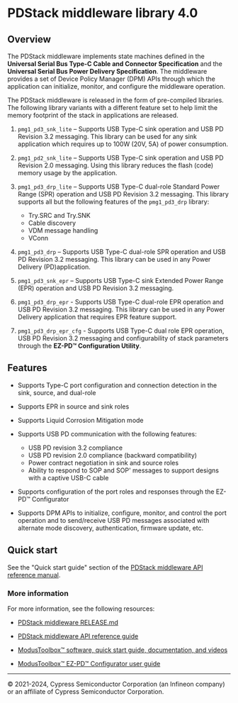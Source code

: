 # PDStack middleware library 4.0

## Overview

The PDStack middleware implements state machines defined in the **Universal
Serial Bus Type-C Cable and Connector Specification** and the **Universal Serial
Bus Power Delivery Specification**. The middleware provides a set of Device
Policy Manager (DPM) APIs through which the application can initialize, monitor,
and configure the middleware operation.

The PDStack middleware is released in the form of pre-compiled libraries. The
following library variants with a different feature set to help limit the memory
footprint of the stack in applications are released.

1. `pmg1_pd3_snk_lite` – Supports USB Type-C sink operation and USB PD Revision
   3.2 messaging. This library can be used for any sink application which
   requires up to 100W (20V, 5A) of power consumption.

2. `pmg1_pd2_snk_lite` – Supports USB Type-C sink operation and USB PD Revision
   2.0 messaging. Using this library reduces the flash (code) memory usage by
   the application.

3. `pmg1_pd3_drp_lite` – Supports USB Type-C dual-role Standard Power Range
   (SPR) operation and USB PD Revision 3.2 messaging. This library supports all
   but the following features of the `pmg1_pd3_drp` library:
   - Try.SRC and Try.SNK
   - Cable discovery
   - VDM message handling
   - VConn

4. `pmg1_pd3_drp` – Supports USB Type-C dual-role SPR operation and USB PD
   Revision 3.2 messaging. This library can be used in any Power Delivery
   (PD)application.

5. `pmg1_pd3_snk_epr` – Supports USB Type-C sink Extended Power Range (EPR)
   operation and USB PD Revision 3.2 messaging.

6. `pmg1_pd3_drp_epr` - Supports USB Type-C dual-role EPR operation and USB PD
   Revision 3.2 messaging. This library can be used in any Power Delivery
   application that requires EPR feature support.

7. `pmg1_pd3_drp_epr_cfg` - Supports USB Type-C dual role EPR operation, USB PD
   Revision 3.2 messaging and configurability of stack parameters through the
   **EZ-PD&trade; Configuration Utility**.


## Features

- Supports Type-C port configuration and connection detection in the sink,
  source, and dual-role

- Supports EPR in source and sink roles

- Supports Liquid Corrosion Mitigation mode

- Supports USB PD communication with the following features:
   - USB PD revision 3.2 compliance
   - USB PD revision 2.0 compliance (backward compatibility)
   - Power contract negotiation in sink and source roles
   - Ability to respond to SOP and SOP' messages to support designs with a
     captive USB-C cable

- Supports configuration of the port roles and responses through the
  EZ-PD&trade; Configurator

- Supports DPM APIs to initialize, configure, monitor, and control the port
  operation and to send/receive USB PD messages associated with alternate mode
  discovery, authentication, firmware update, etc.


## Quick start

See the "Quick start guide" section of the [PDStack middleware API reference
manual](https://infineon.github.io/pdstack/pdstack_api_reference_manual/html/index.html#section_pdstack_quick_start).

### More information

For more information, see the following resources:
- [PDStack middleware RELEASE.md](./RELEASE.md)

- [PDStack middleware API reference
  guide](https://infineon.github.io/pdstack/pdstack_api_reference_manual/html/index.html)

- [ModusToolbox&trade; software, quick start guide, documentation, and
  videos](https://www.infineon.com/modustoolbox)

- [ModusToolbox&trade; EZ-PD&trade; Configurator user
  guide](https://www.infineon.com/dgdl/Infineon-modustoolbox-ez-pd-configurator-user-guide-UserManual-v06_00-EN.pdf?fileId=8ac78c8c92416ca5019277a01a092392)
 
---
© 2021-2024, Cypress Semiconductor Corporation (an Infineon company) or an
affiliate of Cypress Semiconductor Corporation.
